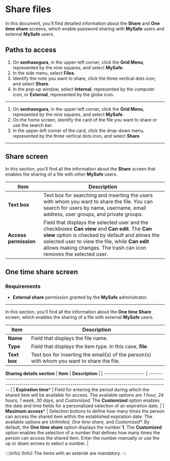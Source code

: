 # Share files

In this document, you’ll find detailed information about the **Share** and **One time share** screens, which enable password sharing with **MySafe** users and external **MySafe** users.

## Paths to access

1. On **senhasegura**, in the upper-left corner, click the **Grid Menu**, represented by the nine squares, and select **MySafe**.
2. In the side menu, select **Files**.
3. Identify the note you want to share, click the three vertical dots icon, and select **Share**.
4. In the pop-up window, select **Internal**, represented by the computer icon, or **External**, represented by the globe icon.

---

1. On **senhasegura**, in the upper-left corner, click the **Grid Menu**, represented by the nine squares, and select **MySafe**.
2. On the home screen, identify the card of the file you want to share or use the search bar.
3. In the upper-left corner of the card, click the drop-down menu, represented by the three vertical dots icon, and select **Share**.

---

## Share screen

In this section, you’ll find all the information about the **Share** screen that enables the sharing of a file with other **MySafe** users.

| **Item**          | **Description**                                                                                                                                                       |
| ----------------- | --------------------------------------------------------------------------------------------------------------------------------------------------------------------- |
| **Text box**      | Text box for searching and inserting the users with whom you want to share the file. You can search for users by name, username, email address, user groups, and private groups. |
| **Access permission** | Field that displays the selected user and the checkboxes **Can view** and **Can edit**. The **Can view** option is checked by default and allows the selected user to view the file, while **Can edit** allows making changes. The trash can icon removes the selected user. |




## One time share screen

### Requirements
* **External share** permission granted by the **MySafe** administrator.
***
In this section, you’ll find all the information about the **One time Share** screen, which enables the sharing of a file with external **MySafe** users.

| **Item**          | **Description**                                                                                                                                                       |
| ----------------- | --------------------------------------------------------------------------------------------------------------------------------------------------------------------- |
| **Name**          | Field that displays the file name.                                                                                                                                     |
| **Type**          | Field that displays the item type. In this case, **file**.                                                                                                             |
| **Text box**      | Text box for inserting the email(s) of the person(s) with whom you want to share the file.                                                                              |




**Sharing details section**
| **Item**             | **Description**                                                                                                                                                       |
| -------------------- | --------------------------------------------------------------------------------------------------------------------------------------------------------------------- |
| **Expiration time*** | Field for entering the period during which the shared item will be available for access. The available options are *1 hour, 24 hours, 1 week, 30 days,* and *Customized*. The **Customized** option enables the date and time fields for a personalized selection of an expiration date. |
| **Maximum access***  | Selection buttons to define how many times the person can access the shared item within the established expiration date. The available options are *Unlimited, One time share,* and *Customized**. By default, the **One time share** option displays the number **1**. The **Customized** option enables the selection of a number that defines how many times the person can access the shared item. Enter the number manually or use the up or down arrows to select a number. |


:::(info) (Info)
The items with an asterisk are mandatory.
:::
